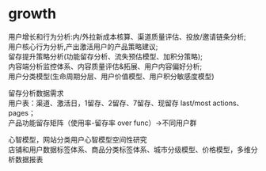 # growth

用户增长和行为分析:内/外拉新成本核算、渠道质量评估、投放/邀请链条分析;   
用户核心行为分析,产出激活用户的产品策略建议;   
留存提升策略分析\(功能留存分析、流失预估模型、加积分策略\);   
内容端分析监控体系、内容质量评估&拓展、用户内容偏好分析;   
用户分类模型\(生命周期分层、用户价值模型、用户积分敏感度模型\) 

留存分析数据需求   
用户表：渠道、激活日，1留存、2留存、7留存、现留存 last/most actions、pages；   
产品功能留存矩阵（使用率-留存率 over func）-&gt;不同用户群

心智模型，网站分类用户心智模型空间性研究   
店铺和用户数据标签体系、商品分类标签体系、城市分级模型、价格模型，多维分析数据报表

